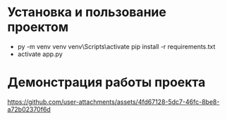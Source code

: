 # Установка и пользование проектом

- py -m venv venv
venv\Scripts\activate
pip install -r requirements.txt
- activate app.py

# Демонстрация работы проекта 
https://github.com/user-attachments/assets/4fd67128-5dc7-46fc-8be8-a72b02370f6d


